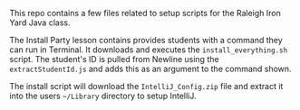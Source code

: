 
This repo contains a few files related to setup scripts for the Raleigh Iron Yard Java class.

The Install Party lesson contains provides students with a command they can run in Terminal. It downloads and executes the `install_everything.sh` script. The student's ID is pulled from Newline using the `extractStudentId.js` and adds this as an argument to the command shown.

The install script will download the `IntelliJ_Config.zip` file and extract it into the users `~/Library` directory to setup IntelliJ.
